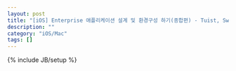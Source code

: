 ```yaml
---
layout: post
title: "[iOS] Enterprise 애플리케이션 설계 및 환경구성 하기(종합편) - Tuist, Swift Package, Static/Dynamic Framework"
description: ""
category: "iOS/Mac"
tags: []
---
```

{% include JB/setup %}

